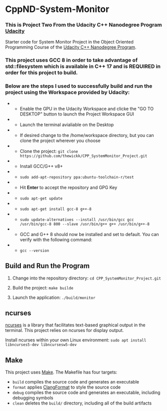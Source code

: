 # CppND-System-Monitor

### This is Project Two From the Udacity C++ Nanodegree Program [Udacity](https://www.udacity.com)

Starter code for System Monitor Project in the Object Oriented Programming Course of the [Udacity C++ Nanodegree Program](https://www.udacity.com/course/c-plus-plus-nanodegree--nd213). 



### This project uses GCC 8 in order to take advantage of std::filesystem which is available in C++ 17 and is REQUIRED in order for this project to build. 
### Below are the steps I used to successfully build and run the project using the Workspace provided by Udacity:
* - Enable the GPU in the Udacity Workspace and clicke the "GO TO DESKTOP" button to launch the Project Workspace GUI
* - Launch the terminal avialiable on the Desktop
* - If desired change to the /home/workspace directory, but you can clone the project wherever you choose
* - Clone the project: `git clone https://github.com/thewickk/CPP_SystemMonitor_Project.git`
* - Install GCC/G++ v8+
* - `sudo add-apt-repository ppa:ubuntu-toolchain-r/test`
* - Hit **Enter** to accept the repository and GPG Key
* - `sudo apt-get update`
* - `sudo apt-get install gcc-8 g++-8`
* - `sudo update-alternatives --install /usr/bin/gcc gcc /usr/bin/gcc-8 800 --slave /usr/bin/g++ g++ /usr/bin/g++-8`
* - GCC and G++ 8 should now be installed and set to default. You can verify with the following command:
* - `gcc --version`

## Build and Run the Program

1. Change into the repository directory: `cd CPP_SystemMonitor_Project.git`

2. Build the project: `make builde`

3. Launch the application: `./build/monitor`


## ncurses
[ncurses](https://www.gnu.org/software/ncurses/) is a library that facilitates text-based graphical output in the terminal. This project relies on ncurses for display output.


Install ncurses within your own Linux environment: `sudo apt install libncurses5-dev libncursesw5-dev`

## Make
This project uses [Make](https://www.gnu.org/software/make/). The Makefile has four targets:
* `build` compiles the source code and generates an executable
* `format` applies [ClangFormat](https://clang.llvm.org/docs/ClangFormat.html) to style the source code
* `debug` compiles the source code and generates an executable, including debugging symbols
* `clean` deletes the `build/` directory, including all of the build artifacts


